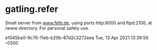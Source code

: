 # gatling.refer

Small server from www.fefe.de, using ports http:8000 and ftpd:2100, at /www directory.
For personal safety use.


e1045ba0-9c76-11eb-b29b-87d2c3272eea Tue, 13 Apr 2021 13:39:56 -0300
